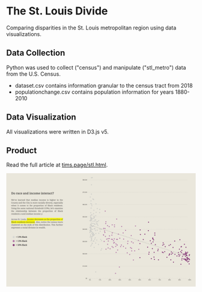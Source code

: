 # The St. Louis Divide
Comparing disparities in the St. Louis metropolitan region using data visualizations.

## Data Collection
Python was used to collect ("census") and manipulate ("stl_metro") data from the U.S. Census.
- dataset.csv contains information granular to the census tract from 2018
- populationchange.csv contains population information for years 1880-2010

## Data Visualization
All visualizations were written in D3.js v5. 

## Product
Read the full article at <a href="tims.page/stl.html">tims.page/stl.html</a>.


![preview](./preview.png "Preview image" )

